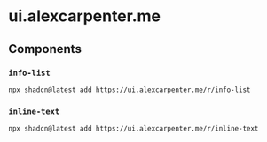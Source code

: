 # ui.alexcarpenter.me

## Components

### `info-list`

```bash
npx shadcn@latest add https://ui.alexcarpenter.me/r/info-list
```

### `inline-text`

```bash
npx shadcn@latest add https://ui.alexcarpenter.me/r/inline-text
```
